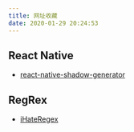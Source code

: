 ```yaml
---
title: 网址收藏
date: 2020-01-29 20:24:53
---
```


## React Native

- [react-native-shadow-generator](https://ethercreative.github.io/react-native-shadow-generator/)

## RegRex

- [iHateRegex](https://ihateregex.io/)

<!--more-->
